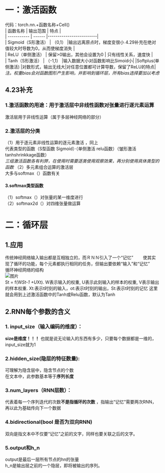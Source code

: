 # 一：激活函数   
代码：torch.nn.+函数名称+Cell()  
| 函数名称    | 输出范围                  | 特点                    |     
| ----------- | ------                   |-------------------------|  
| Sigmoid（S形激活）     |   （0,1）                 |输出远离原点时，梯度变很小  4.29补充在绝对值较大时导数为0，从而使梯度消失  |  
| ReLU（单侧激活）        |  保留>0输出，其他会设置为0 |   只有线性关系，速度快   |    
| Tanh（S形激活）       | （-1,1）                  |输入数据大小对函数影响比Simoid小|
|Softplus(单侧激活)   |对数形式，输出无线大|对任意位置都可计算导数，保留了ReLU的特点|  
*注。权重bias会对函数图形产生影响，并影响到循环层，所有bias选择要加以考虑*  
## 4.23补充  
### 1.激活函数的用途：用于激活层中非线性函数对张量进行逐元素运算  
激活层用于非线性运算（属于多层神经网络的部分）  
### 2.激活层的分类  
（1）用于逐元素非线性运算的逐元素激活 ，同上  
代表类型的函数（S型函数 Sigmoid）·（单侧激活 relu函数）（皱形激活 tanhshrinkkage函数）  
*三组激活函数各有利弊，在使用时需要逐类使用观察效果，再分别使用具体类型的函数*
（2）多元素组合运算的激活层  
大多与softmax（）函数有关
#### 3.softmax类型函数  
（1）softmax（）对张量的某一维度进行   
（2）softmax2d（）对四维张量做运算
# 二：循环层  
## 1.应用  
传统神经网络输入输出都是互相独立的，而ＲＮＮ引入了一个“记忆”　　
使其实现了循环的功能，每个元素都执行相同的任务，但输出要依赖“输入”和“记忆”　　
循环神经网络的结构  
![图片](C:/Users/记忆中的你问我/Pictures/jie.png"jie")  
St = f(W*St-1 +U*Xt). W表示输入的权重, U表示此刻输入的样本的权重, V表示输出的样本权重.
Xt:表示t时刻的输入，ot:表示t时刻的输出，St:表示t时刻的记忆
这里就会用到上述激活函数中的Tanh或Relu函数，默认为Tanh  
## 2.RNN每个参数的含义  
### 1. input_size（输入编码的维度）：  
**size是维度！！！** 也就是说无论输入的东西有多少，只要每个数据都是一维的，input_size就为1  
### 2.hidden_size(隐层的特征数量):  
可理解为隐含层中，隐含节点的个数  
在文本中，此参数基本等于**序列长度**  
### 3.num_layers（RNN层数）：  
代表着每一个序列迭代的次数**不是指循环的次数** ，指输出“记忆”需要两次RNN，再以此为基础传向下一个数据  
### 4.bidirectional(bool 是否为双向RNN)  
双向是指文本中不仅要“记忆”之前的文字，同样也要关联之后的文字。  
### 5.output和h_n  
output是最后一层所有节点的hn的张量  
h_n是输出层之前的一个隐层，即将被输出的序列。


